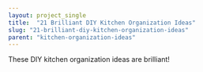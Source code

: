 ```yaml
---
layout: project_single
title:  "21 Brilliant DIY Kitchen Organization Ideas"
slug: "21-brilliant-diy-kitchen-organization-ideas"
parent: "kitchen-organization-ideas"
---
```

These DIY kitchen organization ideas are brilliant!